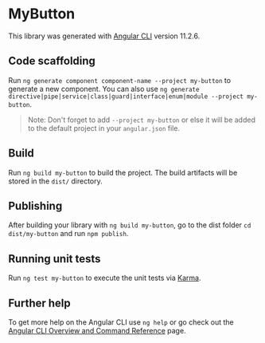 # MyButton

This library was generated with [Angular CLI](https://github.com/angular/angular-cli) version 11.2.6.

## Code scaffolding

Run `ng generate component component-name --project my-button` to generate a new component. You can also use `ng generate directive|pipe|service|class|guard|interface|enum|module --project my-button`.
> Note: Don't forget to add `--project my-button` or else it will be added to the default project in your `angular.json` file. 

## Build

Run `ng build my-button` to build the project. The build artifacts will be stored in the `dist/` directory.

## Publishing

After building your library with `ng build my-button`, go to the dist folder `cd dist/my-button` and run `npm publish`.

## Running unit tests

Run `ng test my-button` to execute the unit tests via [Karma](https://karma-runner.github.io).

## Further help

To get more help on the Angular CLI use `ng help` or go check out the [Angular CLI Overview and Command Reference](https://angular.io/cli) page.

